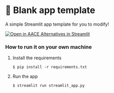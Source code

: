 # 🎈 Blank app template

A simple Streamlit app template for you to modify!

[![Open in AACE Alternatives in Streamlit](https://static.streamlit.io/badges/streamlit_badge_black_white.svg)](https://aace-equation-alternatives.streamlit.app/)

### How to run it on your own machine

1. Install the requirements

   ```
   $ pip install -r requirements.txt
   ```

2. Run the app

   ```
   $ streamlit run streamlit_app.py
   ```
